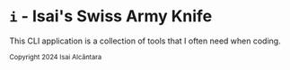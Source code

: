 # `i` - Isai's Swiss Army Knife

This CLI application is a collection of tools that I often need when coding.

<sub>Copyright 2024 Isai Alcântara</sub>
